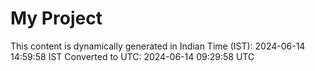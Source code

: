 # My Project

This content is dynamically generated in Indian Time (IST): 2024-06-14 14:59:58 IST
Converted to UTC: 2024-06-14 09:29:58 UTC
